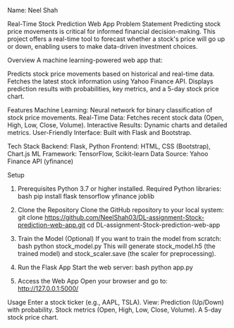 Name: Neel Shah

Real-Time Stock Prediction Web App
Problem Statement
Predicting stock price movements is critical for informed financial decision-making. This project offers a real-time tool to forecast whether a stock's price will go up or down, enabling users to make data-driven investment choices.

Overview
A machine learning-powered web app that:

Predicts stock price movements based on historical and real-time data.
Fetches the latest stock information using Yahoo Finance API.
Displays prediction results with probabilities, key metrics, and a 5-day stock price chart.

Features
Machine Learning: Neural network for binary classification of stock price movements.
Real-Time Data: Fetches recent stock data (Open, High, Low, Close, Volume).
Interactive Results: Dynamic charts and detailed metrics.
User-Friendly Interface: Built with Flask and Bootstrap.

Tech Stack
Backend: Flask, Python
Frontend: HTML, CSS (Bootstrap), Chart.js
ML Framework: TensorFlow, Scikit-learn
Data Source: Yahoo Finance API (yfinance)

Setup

1. Prerequisites
Python 3.7 or higher installed.
Required Python libraries:
bash
pip install flask tensorflow yfinance joblib

2. Clone the Repository
Clone the GitHub repository to your local system:
git clone https://github.com/NeelShah03/DL-assignment-Stock-prediction-web-app.git
cd DL-assignment-Stock-prediction-web-app

3. Train the Model (Optional)
If you want to train the model from scratch:
bash
python stock_model.py
This will generate stock_model.h5 (the trained model) and stock_scaler.save (the scaler for preprocessing).

4. Run the Flask App
Start the web server:
bash
python app.py

5. Access the Web App
Open your browser and go to:
http://127.0.0.1:5000/

Usage
Enter a stock ticker (e.g., AAPL, TSLA).
View:
Prediction (Up/Down) with probability.
Stock metrics (Open, High, Low, Close, Volume).
A 5-day stock price chart.

